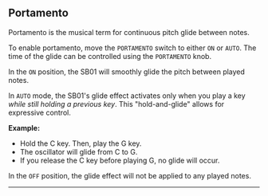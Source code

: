 ## Portamento

<article>

Portamento is the musical term for continuous pitch glide between notes.

To enable portamento, move the `PORTAMENTO` switch to either `ON` or `AUTO`. The time of the glide can be controlled using the `PORTAMENTO` knob.

In the `ON` position, the SB01 will smoothly glide the pitch between played notes. 

In `AUTO` mode, the SB01's glide effect activates only when you play a key *while still holding a previous key*. This "hold-and-glide" allows for expressive control.

**Example:**

* Hold the C key. Then, play the G key.
* The oscillator will glide from C to G.
* If you release the C key before playing G, no glide will occur.

In the `OFF` position, the glide effect will not be applied to any played notes.

</article>

---
